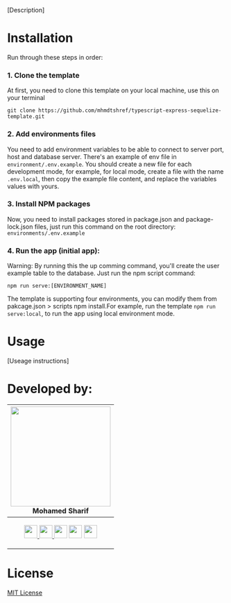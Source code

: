 [Description]

# Installation
Run through these steps in order:
### 1. Clone the template
At first, you need to clone this template on your local machine, use this on your terminal
```
git clone https://github.com/mhmdtshref/typescript-express-sequelize-template.git
```
### 2. Add environments files
You need to add environment variables to be able to connect to server port, host and database server. There's an example of env file in `environment/.env.example`. You should create a new file for each development mode, for example, for local mode, create a file with the name `.env.local`, then copy the example file content, and replace the variables values with yours.
### 3. Install NPM packages
Now, you need to install packages stored in package.json and package-lock.json files, just run this command on the root directory: `environments/.env.example`
### 4. Run the app (initial app):
Warning: By running this the up comming command, you'll create the user example table to the database.
Just run the npm script command:
```
npm run serve:[ENVIRONMENT_NAME]
```
The template is supporting four environments, you can modify them from pakcage.json > scripts
npm install.For example, run the template `npm run serve:local`, to run the app using local environment mode.
# Usage
[Useage instructions]

# Developed by:
| <img src="https://avatars3.githubusercontent.com/u/19406147?s=460&u=80bc717b8a02a14b7db59f24bf578efdcb0bfa2e&v=4" width="230" /> <br/> Mohamed Sharif|
|---------------------------------------------------------------------------------------------------------------------|
| <p align="center"> <a href="https://github.com/mhmdtshref"> <img src="https://cdn.iconscout.com/icon/free/png-256/github-153-675523.png" width="30" /> </a> <a href="https://www.linkedin.com/in/mhmdtshref/"> <img src="https://freeiconshop.com/wp-content/uploads/edd/linkedin-flat.png" width="30" /> </a> <a href="https://www.instagram.com/mhmdtshref/"><img src="https://www.shareicon.net/data/256x256/2016/12/13/863380_media_512x512.png" width="30" /></a> <a href="https://www.facebook.com/mhmdtshref"><img src="https://cdn3.iconfinder.com/data/icons/social-icons-5/606/Facebook.png" width="30" /></a> <a href="https://www.snapchat.com/add/mhmdtshref"><img src="https://pbs.twimg.com/profile_images/1156097144664670208/aWnU5YMO_400x400.jpg" width="30" /></a> </p>                                                                                                            |

# License
<a href="https://github.com/mhmdtshref/typescript-express-sequelize-template/blob/master/LICENSE">MIT License</a>

